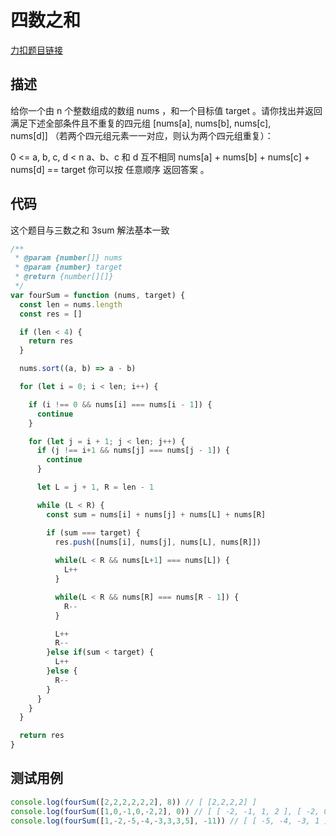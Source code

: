 # 四数之和

[力扣题目链接](https://leetcode-cn.com/problems/4sum/)


## 描述

给你一个由 n 个整数组成的数组 nums ，和一个目标值 target 。请你找出并返回满足下述全部条件且不重复的四元组 [nums[a], nums[b], nums[c], nums[d]] （若两个四元组元素一一对应，则认为两个四元组重复）：

0 <= a, b, c, d < n
a、b、c 和 d 互不相同
nums[a] + nums[b] + nums[c] + nums[d] == target
你可以按 任意顺序 返回答案 。

## 代码

这个题目与三数之和 3sum 解法基本一致

```javascript
/**
 * @param {number[]} nums
 * @param {number} target
 * @return {number[][]}
 */
var fourSum = function (nums, target) {
  const len = nums.length
  const res = []

  if (len < 4) {
    return res
  }

  nums.sort((a, b) => a - b)

  for (let i = 0; i < len; i++) {

    if (i !== 0 && nums[i] === nums[i - 1]) {
      continue
    }

    for (let j = i + 1; j < len; j++) {
      if (j !== i+1 && nums[j] === nums[j - 1]) {
        continue
      }

      let L = j + 1, R = len - 1

      while (L < R) {
        const sum = nums[i] + nums[j] + nums[L] + nums[R]

        if (sum === target) {
          res.push([nums[i], nums[j], nums[L], nums[R]])
          
          while(L < R && nums[L+1] === nums[L]) {
            L++
          }

          while(L < R && nums[R] === nums[R - 1]) {
            R--
          }

          L++
          R--
        }else if(sum < target) {
          L++
        }else {
          R--
        }
      }
    }
  }

  return res
}
```

## 测试用例
```javascript
console.log(fourSum([2,2,2,2,2,2], 8)) // [ [2,2,2,2] ]
console.log(fourSum([1,0,-1,0,-2,2], 0)) // [ [ -2, -1, 1, 2 ], [ -2, 0, 0, 2 ], [ -1, 0, 0, 1 ] ]
console.log(fourSum([1,-2,-5,-4,-3,3,3,5], -11)) // [ [ -5, -4, -3, 1 ] ]
``` 
